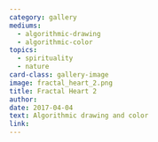 ```yaml
---
category: gallery
mediums:
  - algorithmic-drawing
  - algorithmic-color
topics:
  - spirituality
  - nature
card-class: gallery-image
image: fractal_heart_2.png
title: Fractal Heart 2
author:
date: 2017-04-04
text: Algorithmic drawing and color
link:
---
```

